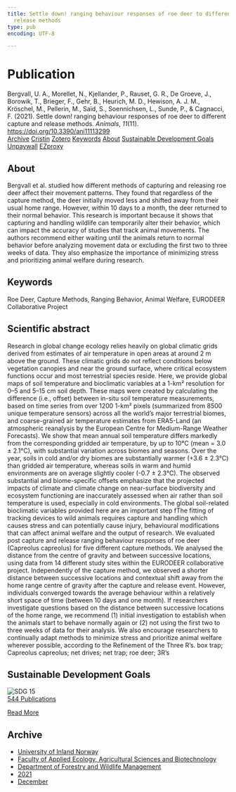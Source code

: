 ```yaml
---
title: Settle down! ranging behaviour responses of roe deer to different capture and
  release methods
type: pub
encoding: UTF-8

---
```

<h1>Publication</h1>
<article id="csl-bib-container-VX29PDRU" class="csl-bib-container">
  <div class="csl-bib-body"> <div class="csl-entry">Bergvall, U. A., Morellet, N., Kjellander, P., Rauset, G. R., De Groeve, J., Borowik, T., Brieger, F., Gehr, B., Heurich, M. D., Hewison, A. J. M., Kröschel, M., Pellerin, M., Saïd, S., Soennichsen, L., Sunde, P., &#38; Cagnacci, F. (2021). Settle down! ranging behaviour responses of roe deer to different capture and release methods. <i>Animals</i>, <i>11</i>(11). <a href="https://doi.org/10.3390/ani11113299">https://doi.org/10.3390/ani11113299</a></div> </div>
  <div class="csl-bib-buttons">
    <a href="#taxonomy-article-VX29PDRU" alt="archive" class="csl-bib-button">Archive</a>
    <a href="https://app.cristin.no/results/show.jsf?id=1963201" alt="Cristin" class="csl-bib-button">Cristin</a>
    <a href="http://zotero.org/groups/5881554/items/VX29PDRU" alt="Zotero" class="csl-bib-button">Zotero</a>
    <a href="#keywords-article-VX29PDRU" alt="keywords" class="csl-bib-button">Keywords</a>
    <a href="#about-article-VX29PDRU" alt="about_pub" class="csl-bib-button">About</a>
    <a href="#sdg-article-VX29PDRU" alt="sdg" class="csl-bib-button">Sustainable Development Goals</a>
    <a href="https://www.mdpi.com/2076-2615/11/11/3299/pdf?version=1637662559" alt="Unpaywall" class="csl-bib-button">Unpaywall</a>
    <a href="https://www.mdpi.com/2076-2615/11/11/3299/pdf?version=1637662559" alt="EZproxy" class="csl-bib-button">EZproxy</a>
  </div>
  <div id="csl-bib-meta-container-VX29PDRU"></div>
</article>
<div id="csl-bib-meta-VX29PDRU" class="csl-bib-meta">
  <article id="about-article-VX29PDRU" class="about_pub-article">
    <h1>About</h1>
    Bergvall et al. studied how different methods of capturing and releasing roe deer affect their movement patterns. They found that regardless of the capture method, the deer initially moved less and shifted away from their usual home range. However, within 10 days to a month, the deer returned to their normal behavior. This research is important because it shows that capturing and handling wildlife can temporarily alter their behavior, which can impact the accuracy of studies that track animal movements. The authors recommend either waiting until the animals return to normal behavior before analyzing movement data or excluding the first two to three weeks of data. They also emphasize the importance of minimizing stress and prioritizing animal welfare during research.
  </article>
  <article id="keywords-article-VX29PDRU" class="keywords-article">
    <h1>Keywords</h1>
    Roe Deer, Capture Methods, Ranging Behavior, Animal Welfare, EURODEER Collaborative Project
  </article>
  <article id="abstract-article-VX29PDRU" class="abstract-article">
    <h1>Scientific abstract</h1>
    Research in global change ecology relies heavily on global climatic grids derived from estimates of air temperature in open areas at around 2 m above the ground. These climatic grids do not reflect conditions below vegetation canopies and near the ground surface, where critical ecosystem functions occur and most terrestrial species reside. Here, we provide global maps of soil temperature and bioclimatic variables at a 1-km² resolution for 0–5 and 5–15 cm soil depth. These maps were created by calculating the difference (i.e., offset) between in-situ soil temperature measurements, based on time series from over 1200 1-km² pixels (summarized from 8500 unique temperature sensors) across all the world’s major terrestrial biomes, and coarse-grained air temperature estimates from ERA5-Land (an atmospheric reanalysis by the European Centre for Medium-Range Weather Forecasts). We show that mean annual soil temperature differs markedly from the corresponding gridded air temperature, by up to 10°C (mean = 3.0 ± 2.1°C), with substantial variation across biomes and seasons. Over the year, soils in cold and/or dry biomes are substantially warmer (+3.6 ± 2.3°C) than gridded air temperature, whereas soils in warm and humid environments are on average slightly cooler (-0.7 ± 2.3°C). The observed substantial and biome-specific offsets emphasize that the projected impacts of climate and climate change on near-surface biodiversity and ecosystem functioning are inaccurately assessed when air rather than soil temperature is used, especially in cold environments. The global soil-related bioclimatic variables provided here are an important step fThe fitting of tracking devices to wild animals requires capture and handling which causes stress and can potentially cause injury, behavioural modifications that can affect animal welfare and the output of research. We evaluated post capture and release ranging behaviour responses of roe deer (Capreolus capreolus) for five different capture methods. We analysed the distance from the centre of gravity and between successive locations, using data from 14 different study sites within the EURODEER collaborative project. Independently of the capture method, we observed a shorter distance between successive locations and contextual shift away from the home range centre of gravity after the capture and release event. However, individuals converged towards the average behaviour within a relatively short space of time (between 10 days and one month). If researchers investigate questions based on the distance between successive locations of the home range, we recommend (1) initial investigation to establish when the animals start to behave normally again or (2) not using the first two to three weeks of data for their analysis. We also encourage researchers to continually adapt methods to minimize stress and prioritize animal welfare wherever possible, according to the Refinement of the Three R’s.  
box trap; Capreolus capreolus; net drives; net trap; roe deer; 3R’s
  </article>
  <article id="sdg-article-VX29PDRU" class="sdg-article">
    <h1>Sustainable Development Goals</h1>
    <div class="sdg-container"><div id="sdg15" class="sdg">
        <img src="{{< params subfolder >}}images/sdg/sdg15_en.png" class="image" alt="SDG 15">
        <div class="sdg-overlay">
          <a href="{{< params subfolder >}}en/archive/?sdg=15#archive" class="sdg-publication-count"><span>544</span> Publications</a>
          <p><a href="https://sdgs.un.org/goals/goal15" class="sdg-read-more">Read More</a></p>
        </div>
      </div></div>
  </article>
  <article id="taxonomy-article-VX29PDRU" class="taxonomy-article">
    <h1>Archive</h1>
    <ul>
      <li><a href="{{< params subfolder >}}en/archive/?key=3DCRN523">University of Inland Norway</a></li>
      <li><a href="{{< params subfolder >}}en/archive/?key=T77LXH6D">Faculty of Applied Ecology, Agricultural Sciences and Biotechnology</a></li>
      <li><a href="{{< params subfolder >}}en/archive/?key=7TRARPE3">Department of Forestry and Wildlife Management</a></li>
      <li><a href="{{< params subfolder >}}en/archive/?key=5LT6Q2XL">2021</a></li>
      <li><a href="{{< params subfolder >}}en/archive/?key=VP7B3HEJ">December</a></li>
    </ul>
  </article>
</div>
